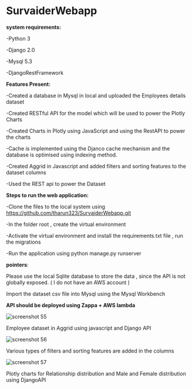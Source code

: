 # SurvaiderWebapp

**system requirements:**

-Python 3

-Django 2.0

-Mysql 5.3

-DjangoRestFramework

**Features Present:**

-Created a database in Mysql in local and uploaded the Employees details dataset

-Created RESTful API for the model which will be used to power the Plotly Charts 

-Created Charts in Plotly using JavaScript and using the RestAPI to power the charts

-Cache is implemented using the Djanco cache mechanism and the database is optimised using indexing method.

-Created Aggrid in Javascript and added filters and sorting features to the dataset columns

-Used the REST api to power the Dataset

**Steps to run the web application:**

-Clone the files to the local system using https://github.com/tharun323/SurvaiderWebapp.git


-In the folder root , create the virtual environment


-Activate the virtual environment and install the requirements.txt file , run the migrations 


-Run the application using python manage.py runserver

**pointers**:

Please use the local Sqlite database to store the data , since the API is not globally exposed. ( I do not have an AWS account )

Import the dataset csv file into Mysql using the Mysql Workbench 

**API should be deployed using Zappa + AWS lambda**


![screenshot 55](https://user-images.githubusercontent.com/37080957/53315944-d5fb5880-38eb-11e9-9f39-93d99a42e91a.png)


Employee dataset in Aggrid using javascript and Django API



![screenshot 56](https://user-images.githubusercontent.com/37080957/53315955-de539380-38eb-11e9-98bf-beb8becb1830.png)


Various types of filters and sorting features are added in the columns 


![screenshot 57](https://user-images.githubusercontent.com/37080957/53315959-e14e8400-38eb-11e9-92b6-727616eab42e.png)


Plotly charts for Relationship distribution and Male and Female distribution using DjangoAPI

